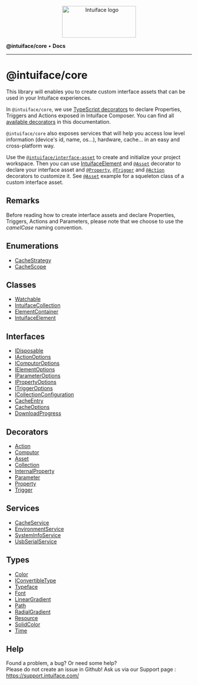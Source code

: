 <p align="center">
    <a href="https://www.intuiface.com">
        <img src="https://assets-global.website-files.com/6090f790a8effe00c12b39d0/6090f790a8effef0002b3c56_Intuiface%20logo%20animated.gif" alt="Intuiface logo" width="200" height="86">
    </a>
</p>

**@intuiface/core** • **Docs**

***

# @intuiface/core

This library will enables you to create custom interface assets that can be used in your Intuiface experiences.

In `@intuiface/core`, we use [TypeScript decorators](https://www.typescriptlang.org/docs/handbook/decorators.html) to declare Properties, Triggers and Actions exposed in Intuiface Composer. You can find all [available decorators](#Decorators) in this documentation.

`@intuiface/core` also exposes services that will help you access low level information (device's id, name, os...), hardware, cache... in an easy and cross-platform way.

Use the [`@intuiface/interface-asset`](../../libs/tools/schematics/interface-asset-schematics/README.md) to create and initialize your project workspace. Then you can use [IntuifaceElement](/docs/core/classes/IntuifaceElement.md) and [`@Asset`](/docs/core/functions/Asset.md) decorator to declare your interface asset and [`@Property`](/docs/core/functions/Property.md), [`@Trigger`](/docs/core/functions/Trigger.md) and [`@Action`](/docs/core/functions/Action.md) decorators to customize it. See [`@Asset`](/docs/core/functions/Asset.md) example for a squeleton class of a custom interface asset.

## Remarks

Before reading how to create interface assets and declare Properties, Triggers, Actions and Parameters, please note that we choose to use the _camelCase_ naming convention.

## Enumerations

- [CacheStrategy](/docs/core/enumerations/CacheStrategy.md)
- [CacheScope](/docs/core/enumerations/CacheScope.md)

## Classes

- [Watchable](/docs/core/classes/Watchable.md)
- [IntuifaceCollection](/docs/core/classes/IntuifaceCollection.md)
- [ElementContainer](/docs/core/classes/ElementContainer.md)
- [IntuifaceElement](/docs/core/classes/IntuifaceElement.md)

## Interfaces

- [IDisposable](/docs/core/interfaces/IDisposable.md)
- [IActionOptions](/docs/core/interfaces/IActionOptions.md)
- [IComputorOptions](/docs/core/interfaces/IComputorOptions.md)
- [IElementOptions](/docs/core/interfaces/IElementOptions.md)
- [IParameterOptions](/docs/core/interfaces/IParameterOptions.md)
- [IPropertyOptions](/docs/core/interfaces/IPropertyOptions.md)
- [ITriggerOptions](/docs/core/interfaces/ITriggerOptions.md)
- [ICollectionConfiguration](/docs/core/interfaces/ICollectionConfiguration.md)
- [CacheEntry](/docs/core/interfaces/CacheEntry.md)
- [CacheOptions](/docs/core/interfaces/CacheOptions.md)
- [DownloadProgress](/docs/core/interfaces/DownloadProgress.md)

## Decorators

- [Action](/docs/core/functions/Action.md)
- [Computor](/docs/core/functions/Computor.md)
- [Asset](/docs/core/functions/Asset.md)
- [Collection](/docs/core/functions/Collection.md)
- [InternalProperty](/docs/core/functions/InternalProperty.md)
- [Parameter](/docs/core/functions/Parameter.md)
- [Property](/docs/core/functions/Property.md)
- [Trigger](/docs/core/functions/Trigger.md)

## Services

- [CacheService](/docs/core/classes/CacheService.md)
- [EnvironmentService](/docs/core/classes/EnvironmentService.md)
- [SystemInfoService](/docs/core/classes/SystemInfoService.md)
- [UsbSerialService](/docs/core/classes/UsbSerialService.md)

## Types

- [Color](/docs/core/classes/Color.md)
- [IConvertibleType](/docs/core/interfaces/IConvertibleType.md)
- [Typeface](/docs/core/interfaces/Typeface.md)
- [Font](/docs/core/classes/Font.md)
- [LinearGradient](/docs/core/classes/LinearGradient.md)
- [Path](/docs/core/classes/Path.md)
- [RadialGradient](/docs/core/classes/RadialGradient.md)
- [Resource](/docs/core/classes/Resource.md)
- [SolidColor](/docs/core/classes/SolidColor.md)
- [Time](/docs/core/classes/Time.md)


## Help
Found a problem, a bug? Or need some help?  
Please do not create an issue in Github! Ask us via our Support page : https://support.intuiface.com/